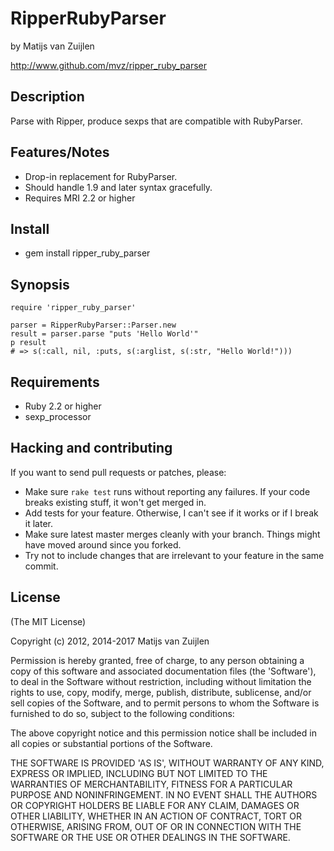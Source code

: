 # RipperRubyParser

by Matijs van Zuijlen

http://www.github.com/mvz/ripper_ruby_parser

## Description

Parse with Ripper, produce sexps that are compatible with RubyParser.

## Features/Notes

* Drop-in replacement for RubyParser.
* Should handle 1.9 and later syntax gracefully.
* Requires MRI 2.2 or higher

## Install

* gem install ripper_ruby_parser

## Synopsis

    require 'ripper_ruby_parser'

    parser = RipperRubyParser::Parser.new
    result = parser.parse "puts 'Hello World'"
    p result
    # => s(:call, nil, :puts, s(:arglist, s(:str, "Hello World!")))

## Requirements

* Ruby 2.2 or higher
* sexp_processor

## Hacking and contributing

If you want to send pull requests or patches, please:

* Make sure `rake test` runs without reporting any failures. If your code
  breaks existing stuff, it won't get merged in.
* Add tests for your feature. Otherwise, I can't see if it works or if I
  break it later.
* Make sure latest master merges cleanly with your branch. Things might
  have moved around since you forked.
* Try not to include changes that are irrelevant to your feature in the
  same commit.

## License

(The MIT License)

Copyright (c) 2012, 2014-2017 Matijs van Zuijlen

Permission is hereby granted, free of charge, to any person obtaining
a copy of this software and associated documentation files (the
'Software'), to deal in the Software without restriction, including
without limitation the rights to use, copy, modify, merge, publish,
distribute, sublicense, and/or sell copies of the Software, and to
permit persons to whom the Software is furnished to do so, subject to
the following conditions:

The above copyright notice and this permission notice shall be
included in all copies or substantial portions of the Software.

THE SOFTWARE IS PROVIDED 'AS IS', WITHOUT WARRANTY OF ANY KIND,
EXPRESS OR IMPLIED, INCLUDING BUT NOT LIMITED TO THE WARRANTIES OF
MERCHANTABILITY, FITNESS FOR A PARTICULAR PURPOSE AND NONINFRINGEMENT.
IN NO EVENT SHALL THE AUTHORS OR COPYRIGHT HOLDERS BE LIABLE FOR ANY
CLAIM, DAMAGES OR OTHER LIABILITY, WHETHER IN AN ACTION OF CONTRACT,
TORT OR OTHERWISE, ARISING FROM, OUT OF OR IN CONNECTION WITH THE
SOFTWARE OR THE USE OR OTHER DEALINGS IN THE SOFTWARE.
